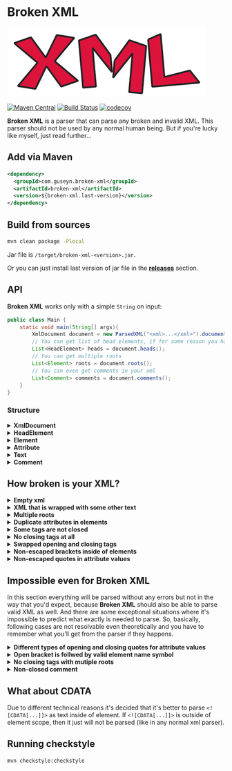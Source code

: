 # Broken XML

<img src="https://raw.githubusercontent.com/Guseyn/logos/master/broken-xml.svg?sanitize=true">

[![Maven Central](https://img.shields.io/maven-central/v/com.guseyn.broken-xml/broken-xml.svg)](https://maven-badges.herokuapp.com/maven-central/com.guseyn.broken-xml/broken-xml)
[![Build Status](https://travis-ci.com/cqfn/broken-xml.svg?branch=master)](https://travis-ci.com/Guseyn/broken-xml)
[![codecov](https://codecov.io/gh/cqfn/broken-xml/branch/master/graph/badge.svg)](https://codecov.io/gh/Guseyn/broken-xml)

**Broken XML** is a parser that can parse any broken and invalid XML. This parser should not be used
by any normal human being. But if you're lucky like myself, just read further...

## Add via Maven

```xml
<dependency>
  <groupId>com.guseyn.broken-xml</groupId>
  <artifactId>broken-xml</artifactId>
  <version>${broken-xml.last-version}</version>
</dependency>
```

## Build from sources

```bash
mvn clean package -Plocal
```

Jar file is `/target/broken-xml-<version>.jar`.

Or you can just install last version of jar file in the [**releases**](https://github.com/Guseyn/broken-xml/releases) section.

## API

**Broken XML** works only with a simple `String` on input:

```java
public class Main {
    static void main(String[] args){ 
        XmlDocument document = new ParsedXML("<xml>...</xml>").document();
        // You can get list of head elements, if for some reason you have several of them
        List<HeadElement> heads = document.heads(); 
        // You can get multiple roots
        List<Element> roots = document.roots();
        // You can even get comments in your xml
        List<Comment> comments = document.comments();
    }
}
```

### Structure

<details>
  <summary><b>XmlDocument</b></summary><br>
  
  **XmlDocument** is what you get by calling `new ParsedXML(xmlAsString).document()`.
  
  ```java
  XmlDocument document = new ParsedXML(xmlAsString).document();
  // Components:
  List<HeadElement> heads = document.heads();
  List<Element> roots = document.roots();
  List<Comment> comments = document.comments();
  int start = document.start(); // is always 0
  int end = document.end(); // is always a length of xml string
```
</details>

<details>
  <summary><b>HeadElement</b></summary><br>
  
  **HeadElement** represents head of XML. It's an element that looks like `<?xml ... ?>`.
  
  ```java
  XmlDocument document = new ParsedXML(xmlAsString).document();
  HeadElement head = document.heads().get(0);
  // Components:
  List<Attribute> attributes = head.attributes();
  int start = head.start();
  int end = head.end();
```
</details>

<details>
  <summary><b>Element</b></summary><br>
  
  **Element** can be either a root or just a child node in xml.
  
  ```java
  XmlDocument document = new ParsedXML(xmlAsString).document();
  Element element = document.roots().get(0); // can be aslo retrieved from another element via children() method
  // Components:
  String name = element.name();
  List<Attribute> attributes = element.attributes();
  List<Element> children = element.children();
  List<Text> texts = element.texts();
  int start = element.start();
  int end = element.end();
```
</details>


<details>
  <summary><b>Attribute</b></summary><br>
  
  **Attribute** can be either a component of `HeadElement` or `Element`.
  
  ```java
  XmlDocument document = new ParsedXML(xmlAsString).document();
  Element element = document.roots().get(0);
  Attribute attribute = element.attributes().get(0); 
  // Components:
  String name = attribute.name();
  String value = attribute.value();
  int nameStart = attribute.nameStart();
  int nameEnd = attribute.nameEnd();
  int valueStart = attribute.valueStart();
  int valueEnd = attribute.valueEnd();
```
</details>


<details>
  <summary><b>Text</b></summary><br>
  
  **Text** is a component of `Element`.
  
  ```java
  XmlDocument document = new ParsedXML(xmlAsString).document();
  HeadElement element = document.heads().get(0);
  Element element = document.roots().get(0)
  Text text = element.texts().get(0) 
  // Components:
  String value = text.value();
  int start = text.start();
  int end = text.end();
```
</details>

<details>
  <summary><b>Comment</b></summary><br>
  
  **Comment** is a component of `XmlDocument`.
  
  ```java
  XmlDocument document = new ParsedXML(xmlAsString).document();
  Comment comment = document.comments().get(0);
  // Components:
  String text = comment.text();
  int start = comment.start();
  int end = comment.end();
```
</details>

## How broken is your XML?

<details>
  <summary><b>Empty xml</b></summary><br>

If you have an empty xml, no problem, you'll get just empty `XmlDocument`:

```java
public class EmptyXmlTest {
    @Test
    public void test() {
        final ParsedXML xml = new ParsedXML("");
        XmlDocument document = xml.document();
        assertEquals(document.heads().size(), 0);
        assertEquals(document.roots().size(), 0);
        assertEquals(document.start(), 0);
        assertEquals(document.end(), 0);
    }
}
```

</details>

<details>
  <summary><b>XML that is wrapped with some other text</b></summary><br>


**Broken XML** allows you to have xml text with no XML stuff, in such case it will return information **only** about XML part:

```java
public class NoXmlAroundXmlTest {
    @Test
    public void test() {
        final ParsedXML xml = new ParsedXML("Some text here<root attr=\"value\">text</root>and some text here");
        XmlDocument document = xml.document();
        assertEquals(document.roots().size(), 1);
        assertEquals(document.roots().get(0).name(), "root");
        assertEquals(document.roots().get(0).texts().get(0).value(), "text");
    }
}
```

</details>

<details>
  <summary><b>Multiple roots</b></summary><br>

Valid xml contains only one root element. But **Broken XML** does not care and returns multiple roots as a list:

```java
public class MultipleRootsTest {
    @Test
    public void test() {
        final ParsedXML xml = new ParsedXML("<root1></root1><root2></root2>");
        XmlDocument document = xml.document();
        assertEquals(document.roots().size(), 2);
        assertEquals(document.roots().get(0).name(), "root1");
        assertEquals(document.roots().get(1).name(), "root2");
    }
}
```

</details>

<details>
  <summary><b>Duplicate attributes in elements</b></summary><br>

It does not matter anymore if elements in your xml have duplicate attribute names, **Broken XML** will return a list of them:

```java
public class DuplicateAttributesInElementTest {
    @Test
    public void test() {
        final ParsedXML xml = new ParsedXML("<elm attr=\"value1\" attr=\"value2\"></elm>");
        XmlDocument document = xml.document();
        Element element = document.roots().get(0);
        assertEquals(element.attributes().size(), 2);
        assertEquals(element.attributes().get(0).name(), "attr");
        assertEquals(element.attributes().get(0).value(), "value1");
        assertEquals(element.attributes().get(1).name(), "attr");
        assertEquals(element.attributes().get(1).value(), "value2");
    }
}
```

</details>

<details>
  <summary><b>Some tags are not closed</b></summary><br>
  
You can have xml with unclosed tags:

```xml
<root>
  <elm1 attr="value">
    text
  </elm1>
  <elm2 attr="value" attr="value">text
</root>
```

That's fine, **Broken xml** parses such things:

```java
public class SomeTagsAreNotClosedTest {
    @Test
    void test() {
        final ParsedXML xml = new ParsedXML(xmlFromFileAsString);
        XmlDocument document = xml.document();
        assertEquals(document.roots().size(), 1);
        assertEquals(document.roots().get(0).children().size(), 2);
        assertEquals(document.roots().get(0).children().get(1).name(), "elm2");
        assertEquals(document.roots().get(0).children().get(1).texts().get(0).value(), "text\n");
        assertEquals(document.roots().get(0).children().get(1).texts().get(0).end(), 86);
        assertEquals(document.roots().get(0).children().get(1).end(), 86);
    }
}
```

</details>

<details>
  <summary><b>No closing tags at all</b></summary><br>
  
Who needs closing tags anyway, right?

```xml
<root>
  <elm1 attr="value" attr="value">
    <elm2 attr="value" attr="value">
      <elm3 attr="value" attr="value">
        <elm4 attr="value" attr="value">
          <elm5 attr="value" attr="value">
            <elm6 attr="value" attr="value">text
```

That's fine, **Broken xml** parses even such things:

```java
public class NoClosingTagsAtAllTest {
    @Test
    void test() {
        final ParsedXML xml = new ParsedXML(xmlFromFileAsString);
        XmlDocument document = xml.document();
        assertEquals(document.roots().get(0).children().size(), 1);
        assertEquals(document.roots().get(0).children().get(0).name(), "elm1");
        assertEquals(document.roots().get(0).children().get(0).attributes().get(0).name(), "attr");
        assertEquals(document.roots().get(0).children().get(0).attributes().get(0).value(), "value");
        assertEquals(document.roots().get(0).children().get(0).attributes().get(0).name(), "attr");
        assertEquals(document.roots().get(0).children().get(0).attributes().get(0).value(), "value");

        assertEquals(document.roots().get(0).children().get(0).children().size(), 1);
        assertEquals(document.roots().get(0).children().get(0).children().get(0).name(), "elm2");
        assertEquals(document.roots().get(0).children().get(0).children().get(0).attributes().get(0).name(), "attr");
        assertEquals(document.roots().get(0).children().get(0).children().get(0).attributes().get(0).value(), "value");
        assertEquals(document.roots().get(0).children().get(0).children().get(0).attributes().get(0).name(), "attr");
        assertEquals(document.roots().get(0).children().get(0).children().get(0).attributes().get(0).value(), "value");

        assertEquals(document.roots().get(0).children().get(0).children().get(0).children().size(), 1);
        assertEquals(document.roots().get(0).children().get(0).children().get(0).children().get(0).name(), "elm3");
        assertEquals(document.roots().get(0).children().get(0).children().get(0).children().get(0).attributes().get(0).name(), "attr");
        assertEquals(document.roots().get(0).children().get(0).children().get(0).children().get(0).attributes().get(0).value(), "value");
        assertEquals(document.roots().get(0).children().get(0).children().get(0).children().get(0).attributes().get(0).name(), "attr");
        assertEquals(document.roots().get(0).children().get(0).children().get(0).children().get(0).attributes().get(0).value(), "value");

        assertEquals(document.roots().get(0).children().get(0).children().get(0).children().get(0).children().size(), 1);
        assertEquals(document.roots().get(0).children().get(0).children().get(0).children().get(0).children().get(0).name(), "elm4");
        assertEquals(document.roots().get(0).children().get(0).children().get(0).children().get(0).children().get(0).attributes().get(0).name(), "attr");
        assertEquals(document.roots().get(0).children().get(0).children().get(0).children().get(0).children().get(0).attributes().get(0).value(), "value");
        assertEquals(document.roots().get(0).children().get(0).children().get(0).children().get(0).children().get(0).attributes().get(0).name(), "attr");
        assertEquals(document.roots().get(0).children().get(0).children().get(0).children().get(0).children().get(0).attributes().get(0).value(), "value");

        assertEquals(document.roots().get(0).children().get(0).children().get(0).children().get(0).children().get(0).children().size(), 1);
        assertEquals(document.roots().get(0).children().get(0).children().get(0).children().get(0).children().get(0).children().get(0).name(), "elm5");
        assertEquals(document.roots().get(0).children().get(0).children().get(0).children().get(0).children().get(0).children().get(0).attributes().get(0).name(), "attr");
        assertEquals(document.roots().get(0).children().get(0).children().get(0).children().get(0).children().get(0).children().get(0).attributes().get(0).value(), "value");
        assertEquals(document.roots().get(0).children().get(0).children().get(0).children().get(0).children().get(0).children().get(0).attributes().get(0).name(), "attr");
        assertEquals(document.roots().get(0).children().get(0).children().get(0).children().get(0).children().get(0).children().get(0).attributes().get(0).value(), "value");

        assertEquals(document.roots().get(0).children().get(0).children().get(0).children().get(0).children().get(0).children().get(0).children().size(), 1);
        assertEquals(document.roots().get(0).children().get(0).children().get(0).children().get(0).children().get(0).children().get(0).children().get(0).name(), "elm6");
        assertEquals(document.roots().get(0).children().get(0).children().get(0).children().get(0).children().get(0).children().get(0).children().get(0).attributes().get(0).name(), "attr");
        assertEquals(document.roots().get(0).children().get(0).children().get(0).children().get(0).children().get(0).children().get(0).children().get(0).attributes().get(0).value(), "value");
        assertEquals(document.roots().get(0).children().get(0).children().get(0).children().get(0).children().get(0).children().get(0).children().get(0).attributes().get(0).name(), "attr");
        assertEquals(document.roots().get(0).children().get(0).children().get(0).children().get(0).children().get(0).children().get(0).children().get(0).attributes().get(0).value(), "value");
        assertEquals(document.roots().get(0).children().get(0).children().get(0).children().get(0).children().get(0).children().get(0).children().get(0).texts().get(0).value(), "text");
    }
}
```

</details>

<details>
  <summary><b>Swapped opening and closing tags</b></summary><br>
  
Obviously **Broken XML** does not care if names in opening and closing tags of elements match:

```xml
<elm1>
  <elm2>text</elm1>
</elm2>
```

**Broken XML** can easily eat such stuff:

```java
public class SwappedOpeningAndClosingTags {
    @Test
    public void test() {
        final ParsedXML xml = new ParsedXML(xmlFromFileAsString);
        XmlDocument document = xml.document();
        assertEquals(document.roots().size(), 1);
        assertEquals(document.roots().get(0).children().size(), 1);
        assertEquals(document.roots().get(0).name(), "elm1");
        assertEquals(document.roots().get(0).children().get(0).name(), "elm2");
        assertEquals(document.roots().get(0).children().get(0).texts().get(0).value(), "text");
    }
}
```

</details>

<details>
    <summary><b>Non-escaped brackets inside of elements</b></summary><br>
    
**Broken XML** can handle brackets `<`, `>` inside of elements if they are not really part of element tags:

```xml
<elm1>
  <><<
  <elm2><><< some text<><< other text</elm2>
</elm1>
```
    
It will be parsed with no problems:

```java

public class NonEscapedBracketsInTexts extends XmlSource {
    @Test
    @Override
    void test() throws IOException {
        final ParsedXML xml = new ParsedXML(xmlFromFileAsString);
        XmlDocument document = xml.document();
        assertEquals(document.roots().get(0).name(), "elm1");
        assertEquals(document.roots().get(0).texts().get(0).value(), "\n  <><<\n  ");
        assertEquals(document.roots().get(0).children().get(0).name(), "elm2");
        assertEquals(document.roots().get(0).children().get(0).texts().get(0).value(), "<><< some text<><< other text");
    }
}
```

**Important note**: this works if only bracket `<` are not followed by any valid element name symbol, otherwise [it's impossible even for Broken XML](#impossible-even-for-broken-xml)     

</details>

<details>
    <summary><b>Non-escaped quotes in attribute values</b></summary><br>
    
Guess what else **Broken XML** can do. You don't have to escape quotes anymore: 

```xml
<elm attr=""va""lu""e">

</elm>
```
    
It will be parsed with no problems:

```java
public class NonEscapedQuotesTest extends XmlSource {
    @Test
    @Override
    void test() throws IOException {
        final ParsedXML xml = new ParsedXML(xmlFromFileAsString);
        XmlDocument document = xml.document();
        assertEquals(document.roots().size(), 1);
        assertEquals(document.roots().get(0).name(), "elm");
        assertEquals(document.roots().get(0).attributes().get(0).name(), "attr");
        assertEquals(document.roots().get(0).attributes().get(0).value(), "\"va\"\"lu\"\"e");
    }
}
```
 
**Important note**: it works only if non-escaped quotes are not followed by space or `>` symbol (remember it's impossible to read your mind, luckily for you).
 
</details>

## Impossible even for Broken XML

In this section everything will be parsed without any errors but not in the way that you'd expect, because **Broken XML** should also be able to parse valid XML as well.
And there are some exceptional situations where it's impossible to predict what exactly is needed to parse. So, basically, following cases are not resolvable even theoretically and you have to remember what you'll get from the parser if they happens. 

<details>
  <summary><b>Different types of opening and closing quotes for attribute values</b></summary><br>

Sorry, but if you will have something like this:

```xml
<root attr1='value1">
  text1
</root>
<root attr2="value2'>
text2
</root>
```

it will parsed like an element with attribute that has value which is xml-like text:

```java
public class DifferentTypesOfOpeningAndClosingQuotesForAttributeValuesTest {
    @Test
    public void test() {
        final ParsedXML xml = new ParsedXML(xmlFromFileAsString);
        XmlDocument document = xml.document();
        assertEquals(document.start(), 0);
        assertEquals(document.end(), 73);
        assertEquals(document.roots().size(), 1);
        assertEquals(document.roots().get(0).attributes().size(), 1);
        assertEquals(document.roots().get(0).attributes().get(0).name(), "attr1");
        assertEquals(document.roots().get(0).attributes().get(0).value(), "value1\">\n  text1\n<root>\n<root attr2\"value2");
    }
}
```
</details>

<details>
  <summary><b>Open bracket is follwed by valid element name symbol</b></summary><br>
  
You can use non-escaped brackets, but if open bracket `<` is followed by any valid name symbol:

```xml
<elm><><<sometext
</elm>
```

Then it will be parsed as part of new tag:

```java
public class OpenBracketIsFollowedByElementNameSymbolTest {
    @Test
    void test() throws IOException {
        final ParsedXML xml = new ParsedXML(xmlFromFileAsString);
        XmlDocument document = xml.document();
        assertEquals(document.roots().get(0).name(), "elm");
        assertEquals(document.roots().get(0).children().get(0).name(), "sometext");
    }
}

```
  
</details>

<details>
  <summary><b>No closing tags with mutiple roots</b></summary><br>

Let's say you have following invalid xml:

```xml
<root1>
  <elm></elm>
</root1>
<root2>
  <elm></elm>
</root2>
<root3>
  <elm1 attr="value" attr="value">
    <elm2 attr="value" attr="value">
      <elm3 attr="value" attr="value">
        <elm4 attr="value" attr="value">
          <elm5 attr="value" attr="value">
            <elm6 attr="value" attr="value">text
```

**Broken XML** in such case assumes that you closed `<root2>` prematurely and will add `<root3>` as child element to `<root2>`.

**Why?** Well, imagine you have just one root that is not closed, do you really want to create another root for unclosed elements? Or let's say you don't have closed elements in your root(which is closed), we don't really want to create a root for non-closed elements which are in our root, right?
So, in another words we will have logical errors in our parser if we do otherwise, and technically it's impossible to detect such tiny things in xml format.

Just remember what you'll get in such exceptional situations. And for God's sake just fix your XMLs.

</details>

<details>
    <summary><b>Non-closed comment</b></summary><br>

If you forgot to close comment:

```xml
<elm>
  <!--sfsef
</elm>
```

then sorry, but everything till the end will be parsed as a comment(but will be parsed anyway!):

```java
public class NonClosedCommentTest extends XmlSource {
    @Test
    @Override
    void test() throws IOException {
        final ParsedXML xml = new ParsedXML(
            dataByPath("non-closed-comment.xml")
        );
        XmlDocument document = xml.document();
        assertEquals(document.roots().size(), 1);
        assertEquals(document.comments().size(), 1);
        assertEquals(document.comments().get(0).text(), "sfsef\n<elm>");
    }
}
```

</details>

## What about CDATA

Due to different technical reasons it's decided that it's better to parse `<![CDATA[...]]>` as text inside of element.
If `<![CDATA[...]]>` is outside of element scope, then it just will not be parsed (like in any normal xml parser).

## Running checkstyle

```bash
mvn checkstyle:checkstyle
```
